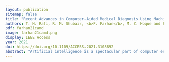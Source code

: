 ```yaml
---
layout: publication
sitemap: false
title: "Recent Advances in Computer-Aided Medical Diagnosis Using Machine Learning Algorithms with Optimization Techniques"
authors: T. H. Rafi, R. M. Shubair, <b>F. Farhan</b>, M. Z. Hoque and F. M. Quayyum.
pdf: farhan21camd
image: farhan21camd.png
display: IEEE Access
year: 2021
doi: https://doi.org/10.1109/ACCESS.2021.3108892
abstract: "Artificial intelligence is a spectacular part of computer engineering that has earned a compelling diversion in the field of medical data classification due to its state-of-art algorithmic strength and learning capabilities. Machine Learning is a major sub-domain of artificial intelligence, where it has become one of the most promising fields in computer science. In recent years, there is a large spectrum of healthcare and biomedical data that has been growing intensely. Due to the huge labeled or unlabeled data, it is important to have a compact and robust machine learning solution for classification. Several optimizers have been deployed to improve the inclusive performance of machine learning models. The classification of machine learning models depends on several factors. This comprehensive review paper aims to insight into the current stage of optimized machine learning success on medical data classification. An increasing number of unstructured medical data has been utilizing in machine learning algorithms to predict intuitions. But it is difficult to inherent immense intuition from those data. So machine learning researchers have utilized state-of-art optimizers and novel feature selection techniques to overcome and emend the performance accuracy. We have highlighted some recent literature, which exhibits the robust impact of optimizers and feature selection on machine learning techniques on medical data characterization. On the other hand, a clean-cut introduction on machine learning and theoretical outlook of widely utilized optimization techniques like genetic algorithm, gray wolf optimization, and particle swarm optimization are discussed for initial understanding of the optimization techniques."
---
```



